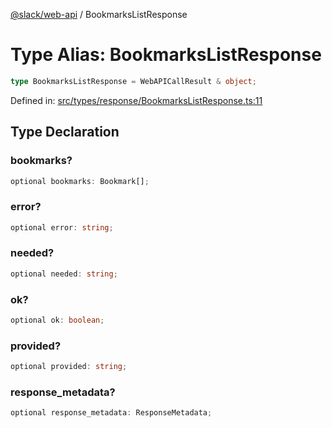 [@slack/web-api](../index.md) / BookmarksListResponse

# Type Alias: BookmarksListResponse

```ts
type BookmarksListResponse = WebAPICallResult & object;
```

Defined in: [src/types/response/BookmarksListResponse.ts:11](https://github.com/slackapi/node-slack-sdk/blob/main/packages/web-api/src/types/response/BookmarksListResponse.ts#L11)

## Type Declaration

### bookmarks?

```ts
optional bookmarks: Bookmark[];
```

### error?

```ts
optional error: string;
```

### needed?

```ts
optional needed: string;
```

### ok?

```ts
optional ok: boolean;
```

### provided?

```ts
optional provided: string;
```

### response\_metadata?

```ts
optional response_metadata: ResponseMetadata;
```

